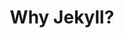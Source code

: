 ---
layout: post
title: "Why Jekyll?"
description: 
headline: 
category: 博客
tags: [jekyll]
imagefeature: 
mathjax: 
chart: 
comments: true
featured: true
---